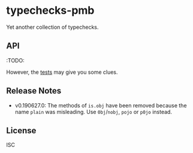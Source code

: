 ﻿
<!--#echo json="package.json" key="name" underline="=" -->
typechecks-pmb
==============
<!--/#echo -->

<!--#echo json="package.json" key="description" -->
Yet another collection of typechecks.
<!--/#echo -->

API
---

:TODO:

However, the [tests](test/) may give you some clues.



Release Notes
-------------

* v0.190627.0: The methods of `is.obj` have been removed because the name
  `plain` was misleading. Use `0bj`/`nobj`, `pojo` or `p0jo` instead.



<!--#toc stop="scan" -->


License
-------
<!--#echo json="package.json" key=".license" -->
ISC
<!--/#echo -->
